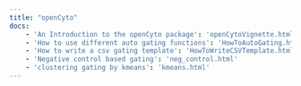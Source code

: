 ```yaml
---
title: "openCyto"
docs:
    - 'An Introduction to the openCyto package': 'openCytoVignette.html'
    - 'How to use different auto gating functions': 'HowToAutoGating.html'
    - 'How to write a csv gating template': 'HowToWriteCSVTemplate.html'
    - 'Negative control based gating': 'neg_control.html'
    - 'clustering gating by kmeans': 'kmeans.html'
---
```

